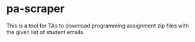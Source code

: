 # pa-scraper
This is a tool for TAs to download programming assignment zip files with the given list of student emails.
